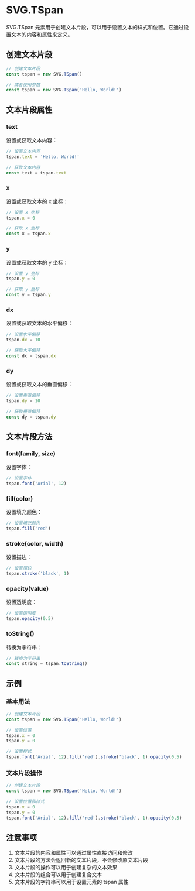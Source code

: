 # SVG.TSpan

SVG.TSpan 元素用于创建文本片段，可以用于设置文本的样式和位置。它通过设置文本的内容和属性来定义。

## 创建文本片段

```ts
// 创建文本片段
const tspan = new SVG.TSpan()

// 或者使用参数
const tspan = new SVG.TSpan('Hello, World!')
```

## 文本片段属性

### text

设置或获取文本内容：

```ts
// 设置文本内容
tspan.text = 'Hello, World!'

// 获取文本内容
const text = tspan.text
```

### x

设置或获取文本的 x 坐标：

```ts
// 设置 x 坐标
tspan.x = 0

// 获取 x 坐标
const x = tspan.x
```

### y

设置或获取文本的 y 坐标：

```ts
// 设置 y 坐标
tspan.y = 0

// 获取 y 坐标
const y = tspan.y
```

### dx

设置或获取文本的水平偏移：

```ts
// 设置水平偏移
tspan.dx = 10

// 获取水平偏移
const dx = tspan.dx
```

### dy

设置或获取文本的垂直偏移：

```ts
// 设置垂直偏移
tspan.dy = 10

// 获取垂直偏移
const dy = tspan.dy
```

## 文本片段方法

### font(family, size)

设置字体：

```ts
// 设置字体
tspan.font('Arial', 12)
```

### fill(color)

设置填充颜色：

```ts
// 设置填充颜色
tspan.fill('red')
```

### stroke(color, width)

设置描边：

```ts
// 设置描边
tspan.stroke('black', 1)
```

### opacity(value)

设置透明度：

```ts
// 设置透明度
tspan.opacity(0.5)
```

### toString()

转换为字符串：

```ts
// 转换为字符串
const string = tspan.toString()
```

## 示例

### 基本用法

```ts
// 创建文本片段
const tspan = new SVG.TSpan('Hello, World!')

// 设置位置
tspan.x = 0
tspan.y = 0

// 设置样式
tspan.font('Arial', 12).fill('red').stroke('black', 1).opacity(0.5)
```

### 文本片段操作

```ts
// 创建文本片段
const tspan = new SVG.TSpan('Hello, World!')

// 设置位置和样式
tspan.x = 0
tspan.y = 0
tspan.font('Arial', 12).fill('red').stroke('black', 1).opacity(0.5)
```

## 注意事项

1. 文本片段的内容和属性可以通过属性直接访问和修改
2. 文本片段的方法会返回新的文本片段，不会修改原文本片段
3. 文本片段的操作可以用于创建复杂的文本效果
4. 文本片段的组合可以用于创建复合文本
5. 文本片段的字符串可以用于设置元素的 tspan 属性
